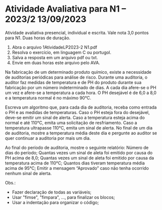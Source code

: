 # Atividade Avaliativa para N1 – 2023/2    13/09/2023

Atividade avaliativa presencial, individual e escrita. Vale nota 3,0 pontos para N1.
Duas horas de duração.

1. Abra o arquivo 1AtividadeLP2023-2 N1.pdf
2. Resolva o exercício, em linguagem C ou portugol.
3. Salva a resposta em um arquivo pdf ou txt.
4. Envie em duas horas este arquivo pelo AVA.

Na fabricação de um determinado produto químico, existe a necessidade de auditorias periódicas
para análise de risco. Durante uma auditoria, o auditor faz medidas de temperatura e de PH do
produto durante sua fabricação por um número indeterminado de dias. A cada dia afere-se o PH
um vez e afere-se a temperatura a cada hora. O PH desejável é de 6,0 a 8,0 e a temperatura
normal é no máximo 90°C.

Escreva um algoritmo que, para cada dia de auditoria, receba como entrada o PH e as medidas de
temperaturas. Caso o PH esteja fora do desejável, deve-se emitir um sinal de alerta. Caso a
temperatura esteja acima do normal e até 110°C, emita uma solicitação de resfriamento. Caso a
temperatura ultrapasse 110°C, emita um sinal de alerta.
No final de um dia de auditoria, mostre a temperatura média deste dia e pergunte ao auditor se
quer continuar a auditoria por mais um dia.

Ao final do período de auditoria, mostre o seguinte relatório:
Número de dias do período;
Quantas vezes um sinal de aleta foi emitido por causa do PH acima de 8,0;
Quantas vezes um sinal de aleta foi emitido por causa da temperatura acima de 110°C;
Quantos dias tiveram temperatura média acima de 95°C;
Emitir a mensagem “Aprovado” caso não tenha ocorrido nenhum sinal de alerta.

Obs.:

- Fazer declaração de todas as variáveis;
- Usar "fimse", "fimpara", ..., para finalizar os blocos;
- Usar a indentação para organizar o código;
